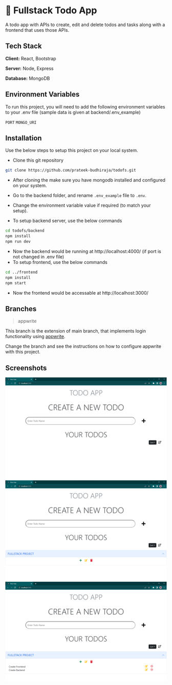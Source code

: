 # 📃 Fullstack Todo App

A todo app with APIs to create, edit and delete todos and tasks along with a frontend that uses those APIs.

## Tech Stack

**Client:** React, Bootstrap

**Server:** Node, Express

**Database:** MongoDB

## Environment Variables

To run this project, you will need to add the following environment variables to your .env file (sample data is given at backend/.env_example)

`PORT`
`MONGO_URI`

## Installation

Use the below steps to setup this project on your local system.

- Clone this git repository

```bash
git clone https://github.com/prateek-budhiraja/todofs.git
```

- After cloning the make sure you have mongodb installed and configured on your system.

- Go to the backend folder, and rename `.env_example` file to `.env`.

- Change the environment variable value if required (to match your setup).

- To setup backend server, use the below commands

```bash
cd todofs/backend
npm install
npm run dev
```

- Now the backend would be running at http://localhost:4000/ (if port is not changed in .env file)
- To setup frontend, use the below commands

```bash
cd ../frontend
npm install
npm start
```

- Now the frontend would be accessable at http://localhost:3000/

## Branches

> appwrite

This branch is the extension of main branch, that implements login functionality using [appwrite](https://appwrite.io/).

Change the branch and see the instructions on how to configure appwrite with this project.

## Screenshots

![default](./images/todofs1.png)
![new_todo](./images/todofs2.png)
![new_tasks](./images/todofs3.png)
